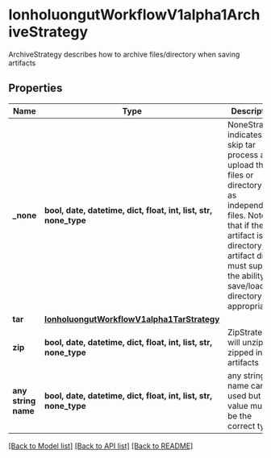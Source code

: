 # IonholuongutWorkflowV1alpha1ArchiveStrategy

ArchiveStrategy describes how to archive files/directory when saving artifacts

## Properties
Name | Type | Description | Notes
------------ | ------------- | ------------- | -------------
**_none** | **bool, date, datetime, dict, float, int, list, str, none_type** | NoneStrategy indicates to skip tar process and upload the files or directory tree as independent files. Note that if the artifact is a directory, the artifact driver must support the ability to save/load the directory appropriately. | [optional] 
**tar** | [**IonholuongutWorkflowV1alpha1TarStrategy**](IonholuongutWorkflowV1alpha1TarStrategy.md) |  | [optional] 
**zip** | **bool, date, datetime, dict, float, int, list, str, none_type** | ZipStrategy will unzip zipped input artifacts | [optional] 
**any string name** | **bool, date, datetime, dict, float, int, list, str, none_type** | any string name can be used but the value must be the correct type | [optional]

[[Back to Model list]](../README.md#documentation-for-models) [[Back to API list]](../README.md#documentation-for-api-endpoints) [[Back to README]](../README.md)



